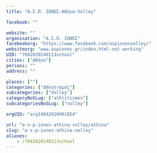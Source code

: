 ```yaml
---
title: "Α.Σ.Π. ΙΩΝΕΣ-Αθήνα-Volley"

facebook: ""

website: ""
organisation: "Α.Σ.Π. ΙΩΝΕΣ"
facebookorg: "https://www.facebook.com/aspionesvolley/"
websiteorg: "www.aspiones.gr/index.html-not working"
UID: "7042020140113school"
cities: ["Αθήνα"]
perioxi: ""
address: ""

places: [""]
categories: ["Αθλητισμός"]
subcategories: ["Volley"]
categoryNoSLug: ["athlitismos"]
subcategoriesNoSLug: ["volley"]

orgUID: "org14042020001054"

url: "a-s-p-iones-athina-volley/athina"
slug: "a-s-p-iones-athina-volley"
aliases:
    - /7042020140113school
---
```





